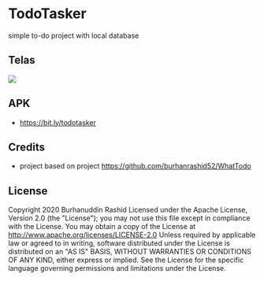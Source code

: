 # TodoTasker
simple to-do project with local database
## Telas
![](https://github.com/felipeasr/todotasker/blob/master/2022-04-23-15-21-18.gif?raw=true)
## APK
- https://bit.ly/todotasker
## Credits
- project based on project https://github.com/burhanrashid52/WhatTodo
## License
Copyright 2020 Burhanuddin Rashid
Licensed under the Apache License, Version 2.0 (the "License"); you may not use this file except in compliance with the License. You may obtain a copy of the License at
http://www.apache.org/licenses/LICENSE-2.0
Unless required by applicable law or agreed to in writing, software distributed under the License is distributed on an "AS IS" BASIS, WITHOUT WARRANTIES OR CONDITIONS OF ANY KIND, either express or implied. See the License for the specific language governing permissions and limitations under the License.
